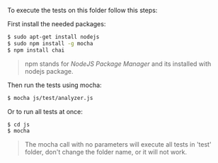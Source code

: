 
To execute the tests on this folder follow this steps:

First install the needed packages:

```bash
$ sudo apt-get install nodejs
$ sudo npm install -g mocha
$ npm install chai
```

> npm stands for _NodeJS Package Manager_ and its installed with nodejs package.

Then run the tests using mocha:

```bash
$ mocha js/test/analyzer.js
```

Or to run all tests at once:

```bash
$ cd js
$ mocha
```

> The mocha call with no parameters will execute all tests 
> in 'test' folder, don't change the folder name, or it will not work.

